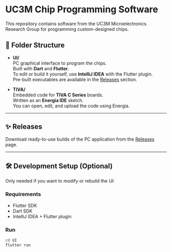 # UC3M Chip Programming Software

This repository contains software from the UC3M Microelectronics Research Group for programming custom-designed chips.

## 📁 Folder Structure

- **UI/**  
  PC graphical interface to program the chips.  
  Built with **Dart** and **Flutter**.  
  To edit or build it yourself, use **IntelliJ IDEA** with the Flutter plugin.  
  Pre-built executables are available in the [Releases](../../releases) section.

- **TIVA/**  
  Embedded code for **TIVA C Series** boards.  
  Written as an **Energia IDE** sketch.  
  You can open, edit, and upload the code using Energia.

---

## ✨ Releases

Download ready-to-use builds of the PC application from the [Releases](../../releases) page.

---

## 🛠 Development Setup (Optional)

Only needed if you want to modify or rebuild the UI:

### Requirements
- Flutter SDK
- Dart SDK
- IntelliJ IDEA + Flutter plugin

### Run
```bash
cd UI
flutter run
